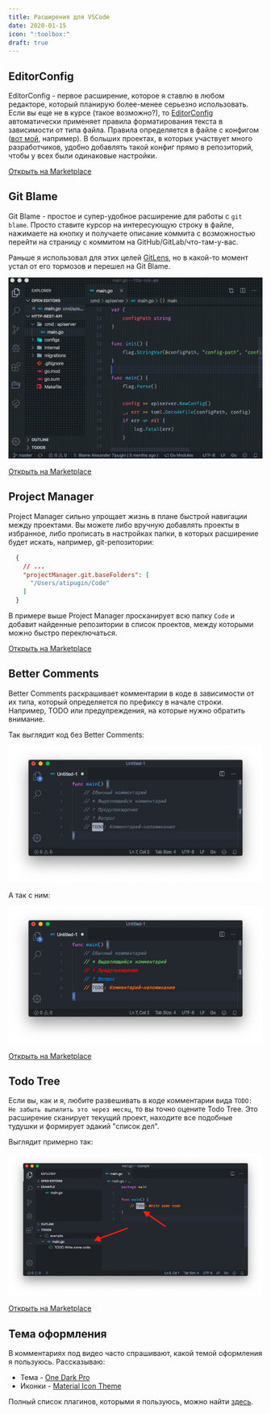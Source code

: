 ```yaml
---
title: Расширения для VSCode
date: 2020-01-15
icon: ":toolbox:"
draft: true
---
```


## EditorConfig

EditorConfig - первое расширение, которое я ставлю в любом редакторе, который планирую более-менее серьезно использовать. Если вы еще не в курсе (такое возможно?), то [EditorConfig](https://editorconfig.org) автоматически применяет правила форматирования текста в зависимости от типа файла. Правила определяется в файле с конфигом ([вот мой](https://github.com/atipugin/dotfiles/blob/master/editorconfig), например). В больших проектах, в которых участвует много разработчиков, удобно добавлять такой конфиг прямо в репозиторий, чтобы у всех были одинаковые настройки.

[Открыть на Marketplace](https://marketplace.visualstudio.com/items?itemName=EditorConfig.EditorConfig)

## Git Blame

Git Blame - простое и супер-удобное расширение для работы с `git blame`. Просто ставите курсор на интересующую строку в файле, нажимаете на кнопку и получаете описание коммита с возможностью перейти на страницу с коммитом на GitHub/GitLab/что-там-у-вас.

Раньше я использовал для этих целей [GitLens](https://marketplace.visualstudio.com/items?itemName=eamodio.gitlens), но в какой-то момент устал от его тормозов и перешел на Git Blame.

![](git-blame.gif)

[Открыть на Marketplace](https://marketplace.visualstudio.com/items?itemName=waderyan.gitblame)

## Project Manager

Project Manager сильно упрощает жизнь в плане быстрой навигации между проектами. Вы можете либо вручную добавлять проекты в избранное, либо прописать в настройках папки, в которых расширение будет искать, например, git-репозитории:

```json
  {
    // ...
    "projectManager.git.baseFolders": [
      "/Users/atipugin/Code"
    ]
  }
```

В примере выше Project Manager просканирует всю папку `Code` и добавит найденные репозитории в список проектов, между которыми можно быстро переключаться.

[Открыть на Marketplace](https://marketplace.visualstudio.com/items?itemName=alefragnani.project-manager)

## Better Comments

Better Comments раскрашивает комментарии в коде в зависимости от их типа, который определяется по префиксу в начале строки. Например, TODO или предупреждения, на которые нужно обратить внимание.

Так выглядит код без Better Comments:

![](better-comments-off.png)

А так с ним:

![](better-comments-on.png)

[Открыть на Marketplace](https://marketplace.visualstudio.com/items?itemName=aaron-bond.better-comments)

## Todo Tree

Если вы, как и я, любите развешивать в коде комментарии вида `TODO: Не забыть выпилить это через месяц`, то вы точно оцените Todo Tree. Это расширение сканирует текущий проект, находите все подобные тудушки и формирует эдакий "список дел".

Выглядит примерно так:

![](todo-tree.png)

[Открыть на Marketplace](https://marketplace.visualstudio.com/items?itemName=Gruntfuggly.todo-tree)

## Тема оформления

В комментариях под видео часто спрашивают, какой темой оформления я пользуюсь. Рассказываю:

- Тема - [One Dark Pro](https://marketplace.visualstudio.com/items?itemName=PKief.material-icon-theme)
- Иконки - [Material Icon Theme](https://marketplace.visualstudio.com/items?itemName=PKief.material-icon-theme)

Полный список плагинов, которыми я пользуюсь, можно найти [здесь](https://github.com/atipugin/dotfiles/blob/master/vscode_extensions.txt).

